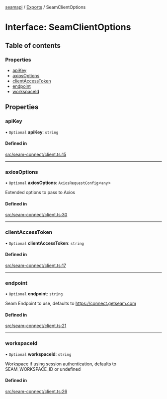 [seamapi](../README.md) / [Exports](../modules.md) / SeamClientOptions

# Interface: SeamClientOptions

## Table of contents

### Properties

- [apiKey](SeamClientOptions.md#apikey)
- [axiosOptions](SeamClientOptions.md#axiosoptions)
- [clientAccessToken](SeamClientOptions.md#clientaccesstoken)
- [endpoint](SeamClientOptions.md#endpoint)
- [workspaceId](SeamClientOptions.md#workspaceid)

## Properties

### apiKey

• `Optional` **apiKey**: `string`

#### Defined in

[src/seam-connect/client.ts:15](https://github.com/seamapi/javascript/blob/main/src/seam-connect/client.ts#L15)

___

### axiosOptions

• `Optional` **axiosOptions**: `AxiosRequestConfig`<`any`\>

Extended options to pass to Axios

#### Defined in

[src/seam-connect/client.ts:30](https://github.com/seamapi/javascript/blob/main/src/seam-connect/client.ts#L30)

___

### clientAccessToken

• `Optional` **clientAccessToken**: `string`

#### Defined in

[src/seam-connect/client.ts:17](https://github.com/seamapi/javascript/blob/main/src/seam-connect/client.ts#L17)

___

### endpoint

• `Optional` **endpoint**: `string`

Seam Endpoint to use, defaults to https://connect.getseam.com

#### Defined in

[src/seam-connect/client.ts:21](https://github.com/seamapi/javascript/blob/main/src/seam-connect/client.ts#L21)

___

### workspaceId

• `Optional` **workspaceId**: `string`

Workspace if using session authentication, defaults to SEAM_WORKSPACE_ID
or undefined

#### Defined in

[src/seam-connect/client.ts:26](https://github.com/seamapi/javascript/blob/main/src/seam-connect/client.ts#L26)
